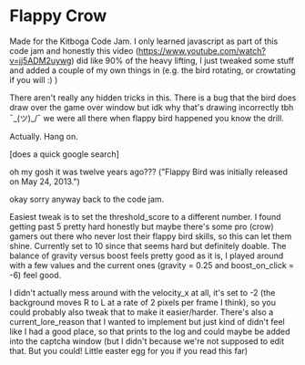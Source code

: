 # Flappy Crow
Made for the Kitboga Code Jam. I only learned javascript as part of this code jam and honestly this video (https://www.youtube.com/watch?v=jj5ADM2uywg) did like 90% of the heavy lifting, I just tweaked some stuff and added a couple of my own things in (e.g. the bird rotating, or crowtating if you will :) )

There aren't really any hidden tricks in this. There is a bug that the bird does draw over the game over window but idk why that's drawing incorrectly tbh ¯\_(ツ)_/¯ we were all there when flappy bird happened you know the drill. 

Actually. Hang on.

[does a quick google search]

oh my gosh it was twelve years ago??? ("Flappy Bird was initially released on May 24, 2013.") 

okay sorry anyway back to the code jam.

Easiest tweak is to set the threshold_score to a different number. I found getting past 5 pretty hard honestly but maybe there's some pro (crow) gamers out there who never lost their flappy bird skills, so this can let them shine. Currently set to 10 since that seems hard but definitely doable. The balance of gravity versus boost feels pretty good as it is, I played around with a few values and the current ones (gravity = 0.25 and boost_on_click = -6) feel good. 

I didn't actually mess around with the velocity_x at all, it's set to -2 (the background moves R to L at a rate of 2 pixels per frame I think), so you could probably also tweak that to make it easier/harder. There's also a current_lore_reason that I wanted to implement but just kind of didn't feel like I had a good place, so that prints to the log and could maybe be added into the captcha window (but I didn't because we're not supposed to edit that. But you could! Little easter egg for you if you read this far) 
